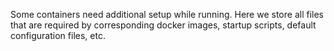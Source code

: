 Some containers need additional setup while running. Here we store all files 
that are required by corresponding docker images, startup scripts, default 
configuration files, etc.